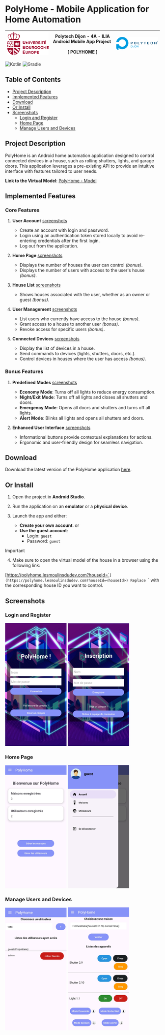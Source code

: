 # PolyHome - Mobile Application for Home Automation  

| [![uBe](./Screenshots/other/UB-Europe.png)](https://www.ube.fr) | Polytech Dijon - 4A - ILIA <br/> Android&nbsp;Mobile&nbsp;App&nbsp;Project&nbsp;<br/><br/> **[ POLYHOME ]**<br/>| [![Polytech Dijon](./Screenshots/other/logo_polytech.png)](https://polytech.ube.fr) |
|:-------------------------------------------------------------|:-------------------------------------------------------------------------------------------------------------------------------------------------------------------------------:|-----------------------------------------------------------------------------------------:|

![Kotlin](https://img.shields.io/badge/kotlin-%237F52FF.svg?style=for-the-badge&logo=kotlin&logoColor=white)
![Gradle](https://img.shields.io/badge/Gradle-02303A.svg?style=for-the-badge&logo=Gradle&logoColor=white)

## Table of Contents
- [Project Description](#project-description)
- [Implemented Features](#implemented-features)
- [Download](#download)
- [Or Install](#or-install)
- [Screenshots](#screenshots)
  - [Login and Register](#login-and-register)
  - [Home Page](#home-page)
  - [Manage Users and Devices](#manage-users-and-devices)

## Project Description  
PolyHome is an Android home automation application designed to control connected devices in a house, such as rolling shutters, lights, and garage doors. This application leverages a pre-existing API to provide an intuitive interface with features tailored to user needs.  

**Link to the Virtual Model**: [PolyHome - Model](https://polyhome.lesmoulinsdudev.com?houseId=<houseId>)  

## Implemented Features  
### Core Features  
1. **User Account**  [screenshots](#login-and-register)
   - Create an account with login and password.  
   - Login using an authentication token stored locally to avoid re-entering credentials after the first login.  
   - Log out from the application.

2. **Home Page**  [screenshots](#home-page)
   - Displays the number of houses the user can control *(bonus)*.  
   - Displays the number of users with access to the user's house *(bonus)*.  

3. **House List**  [screenshots](#manage-users-and-devices)
   - Shows houses associated with the user, whether as an owner or guest *(bonus)*.  

4. **User Management**  [screenshots](#manage-users-and-devices)
   - List users who currently have access to the house *(bonus)*.  
   - Grant access to a house to another user *(bonus)*.  
   - Revoke access for specific users *(bonus)*.  

5. **Connected Devices**  [screenshots](#manage-users-and-devices)
   - Display the list of devices in a house.  
   - Send commands to devices (lights, shutters, doors, etc.).  
   - Control devices in houses where the user has access *(bonus)*.  

### Bonus Features  
1. **Predefined Modes**  [screenshots](#manage-users-and-devices)
   - **Economy Mode**: Turns off all lights to reduce energy consumption.  
   - **Night/Exit Mode**: Turns off all lights and closes all shutters and doors.  
   - **Emergency Mode**: Opens all doors and shutters and turns off all lights.  
   - **Alert Mode**: Blinks all lights and opens all shutters and doors.  

2. **Enhanced User Interface** [screenshots](#screenshots)
   - Informational buttons provide contextual explanations for actions.  
   - Ergonomic and user-friendly design for seamless navigation.  


## Download
Download the latest version of the PolyHome application [here](https://github.com/Noureddine-t/PolyHome/releases/).

## Or Install  

1. Open the project in **Android Studio**.  

2. Run the application on an **emulator** or a **physical device**.  

3. Launch the app and either:  
   - **Create your own account**. or
   - **Use the guest account**:  
     - Login: `guest`  
     - Password: `guest`  
> [!IMPORTANT]
>4. Make sure to open the virtual model of the house in a browser using the following link:  
>
>[https://polyhome.lesmoulinsdudev.com?houseId=`<houseId>`](https://polyhome.lesmoulinsdudev.com?houseId=<houseId>) Replace `<houseId>` with the corresponding house ID you want to control.


## Screenshots

### Login and Register
<img src="./Screenshots/Login.jpg" alt="Login Page" width="200"/>          <img src="./Screenshots/Register.jpg" alt="Register Page" width="200"/>

### Home Page
<img src="./Screenshots/HomePage.jpg" alt="Home Page" width="200"/>          <img src="./Screenshots/Drawer.jpg" alt="Drawer" width="200"/>

### Manage Users and Devices
<img src="./Screenshots/ManageUsers.jpg" alt="Manage Users" width="200"/>          <img src="./Screenshots/ManageDevices.jpg" alt="Manage Devices" width="200"/>